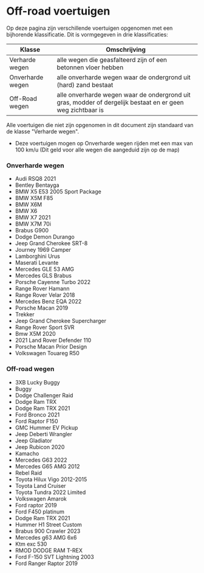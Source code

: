 # Off-road voertuigen

Op deze pagina zijn verschillende voertuigen opgenomen met een bijhorende klassificatie. Dit is vormgegeven in drie klassificaties:


| Klasse | Omschrijving |
|---|---|
| Verharde wegen | alle wegen die geasfalteerd zijn of een betonnen vloer hebben |
| Onverharde wegen | alle onverharde wegen waar de ondergrond uit (hard) zand bestaat |
| Off-Road wegen | alle onverharde wegen waar de ondergrond uit gras, modder of dergelijk bestaat en er geen weg zichtbaar is |

Alle voertuigen die niet zijn opgenomen in dit document zijn standaard van de klasse "Verharde wegen".
 * Deze voertuigen mogen op Onverharde wegen rijden met een max van 100 km/u (Dit geld voor alle wegen die aangeduid zijn op de map)

### Onverharde wegen 
 * Audi RSQ8 2021
 * Bentley Bentayga
 * BMW X5 E53 2005 Sport Package
 * BMW X5M F85
 * BMW X6M
 * BMW X6
 * BMW X7 2021
 * BMW X7M 70i
 * Brabus G900
 * Dodge Demon Durango
 * Jeep Grand Cherokee SRT-8
 * Journey 1969 Camper
 * Lamborghini Urus
 * Maserati Levante
 * Mercedes GLE 53 AMG
 * Mercedes GLS Brabus
 * Porsche Cayenne Turbo 2022
 * Range Rover Hamann
 * Range Rover Velar 2018
 * Mercedes Benz EQA 2022
 * Porsche Macan 2019
 * Trekker
 * Jeep Grand Cherokee Supercharger
 * Range Rover Sport SVR
 * Bmw X5M 2020
 * 2021 Land Rover Defender 110
 * Porsche Macan Prior Design
 * Volkswagen Touareg R50

### Off-road wegen
 * 3XB Lucky Buggy
 * Buggy
 * Dodge Challenger Raid
 * Dodge Ram TRX
 * Dodge Ram TRX 2021
 * Ford Bronco 2021
 * Ford Raptor F150
 * GMC Hummer EV Pickup
 * Jeep Deberti Wrangler
 * Jeep Gladiator
 * Jeep Rubicon 2020
 * Kamacho
 * Mercedes G63 2022
 * Mercedes G65 AMG 2012
 * Rebel Raid
 * Toyota Hilux Vigo 2012-2015
 * Toyota Land Cruiser
 * Toyota Tundra 2022 Limited
 * Volkswagen Amarok
 * Ford raptor 2019
 * Ford F450 platinum
 * Dodge Ram TRX 2021
 * Hummer H1 Street Custom
 * Brabus 900 Crawler 2023
 * Mercedes g63 AMG 6x6
 * Ktm exc 530
 * RMOD DODGE RAM T-REX
 * Ford F-150 SVT Lightning 2003
 * Ford Ranger Raptor 2019

